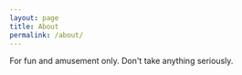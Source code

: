 ```yaml
---
layout: page
title: About
permalink: /about/
---
```

For fun and amusement only. Don't take anything seriously.
